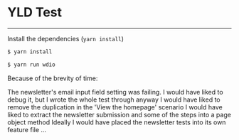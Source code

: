 # YLD Test

---

Install the dependencies (`yarn install`)

```sh
$ yarn install
```

```sh
$ yarn run wdio
```

Because of the brevity of time:

The newsletter's email input field setting was failing. I would have liked to debug it, but I wrote the whole test through anyway
I would have liked to remove the duplication in the 'View the homepage' scenario
I would have liked to extract the newsletter submission and some of the steps into a page object method
Ideally I would have placed the newsletter tests into its own feature file
...
